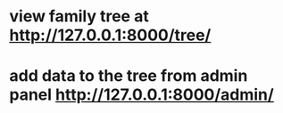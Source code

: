 # view family tree at  http://127.0.0.1:8000/tree/
# add data to the tree from admin panel http://127.0.0.1:8000/admin/
